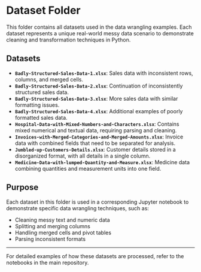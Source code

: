 # Dataset Folder

This folder contains all datasets used in the data wrangling examples. Each dataset represents a unique real-world messy data scenario to demonstrate cleaning and transformation techniques in Python.

## Datasets

- **`Badly-Structured-Sales-Data-1.xlsx`**: Sales data with inconsistent rows, columns, and merged cells.
- **`Badly-Structured-Sales-Data-2.xlsx`**: Continuation of inconsistently structured sales data.
- **`Badly-Structured-Sales-Data-3.xlsx`**: More sales data with similar formatting issues.
- **`Badly-Structured-Sales-Data-4.xlsx`**: Additional examples of poorly formatted sales data.
- **`Hospital-Data-with-Mixed-Numbers-and-Characters.xlsx`**: Contains mixed numerical and textual data, requiring parsing and cleaning.
- **`Invoices-with-Merged-Categories-and-Merged-Amounts.xlsx`**: Invoice data with combined fields that need to be separated for analysis.
- **`Jumbled-up-Customers-Details.xlsx`**: Customer details stored in a disorganized format, with all details in a single column.
- **`Medicine-Data-with-lumped-Quantity-and-Measure.xlsx`**: Medicine data combining quantities and measurement units into one field.

## Purpose

Each dataset in this folder is used in a corresponding Jupyter notebook to demonstrate specific data wrangling techniques, such as:
- Cleaning messy text and numeric data
- Splitting and merging columns
- Handling merged cells and pivot tables
- Parsing inconsistent formats

---

For detailed examples of how these datasets are processed, refer to the notebooks in the main repository.
